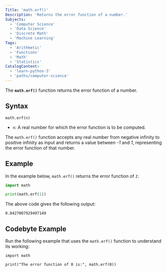```yaml
---
Title: 'math.erf()' 
Description: 'Returns the error function of a number.' 
Subjects: 
  - 'Computer Science'
  - 'Data Science'
  - 'Discrete Math'
  - 'Machine Learning'
Tags: 
  - 'Arithmetic'
  - 'Functions'
  - 'Math'
  - 'Statistics'
CatalogContent: 
  - 'learn-python-3'
  - 'paths/computer-science'
---
```


The **`math.erf()`** function returns the error function of a number.

## Syntax

```pseudo
math.erf(n)
```

- `n`: A real number for which the error function is to be computed.

The `math.erf()` function accepts any real number from negative infinity to positive infinity as input and returns a value between *-1* and *1*, representing the error function of that number.

## Example

In the example below, `math.erf()` returns the error function of *`1`*:

```py
import math

print(math.erf(1))
```

The above code gives the following output: 

```shell
0.8427007929497149
```

## Codebyte Example 

Run the following example that uses the `math.erf()` function to understand its working:

```codebyte/python
import math

print("The error function of 0 is:", math.erf(0))
```
